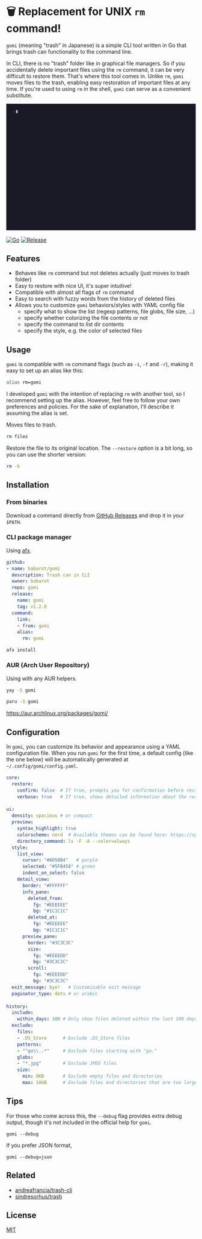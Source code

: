 <!-- <p align="center"> -->
<!--   <img src="./docs/screenshot.png" width="500" alt="gomi"> -->
<!-- </p> -->
<!---->
<!-- <p align="center"> -->
<!--     <a href="https://b4b4r07.mit-license.org"> -->
<!--         <img src="https://img.shields.io/github/license/babarot/gomi" alt="License"/> -->
<!--     </a> -->
<!--     <a href="https://github.com/babarot/gomi/releases"> -->
<!--         <img -->
<!--             src="https://img.shields.io/github/v/release/babarot/gomi" -->
<!--             alt="GitHub Releases"/> -->
<!--     </a> -->
<!--     <br /> -->
<!--     <a href="https://babarot.github.io/gomi/"> -->
<!--         <img -->
<!--             src="https://img.shields.io/website?down_color=lightgrey&down_message=donw&up_color=green&up_message=up&url=https%3A%2F%2Fbabarot.me%2Fgomi" -->
<!--             alt="Website" -->
<!--             /> -->
<!--     </a> -->
<!--     <a href="https://github.com/babarot/gomi/actions/workflows/release.yaml"> -->
<!--         <img -->
<!--             src="https://github.com/babarot/gomi/actions/workflows/release.yaml/badge.svg" -->
<!--             alt="GitHub Releases" -->
<!--             /> -->
<!--     </a> -->
<!--     <a href="https://github.com/babarot/gomi/blob/master/go.mod"> -->
<!--         <img -->
<!--             src="https://img.shields.io/github/go-mod/go-version/babarot/gomi" -->
<!--             alt="Go version" -->
<!--             /> -->
<!--     </a> -->
<!-- </p> -->

# 🗑️ Replacement for UNIX `rm` command!

<!--
- The safer alternative to the UNIX `rm` command!
- A trash can for your UNIX `rm` command!
- A smarter way to delete files with `rm`-like behavior!
- Your UNIX `rm` with a safety net!
- Undo file deletions with ease—replace `rm` with `gomi`
-->

`gomi` (meaning "trash" in Japanese) is a simple CLI tool written in Go that brings trash can functionality to the command line.

In CLI, there is no "trash" folder like in graphical file managers. So if you accidentally delete important files using the `rm` command, it can be very difficult to restore them. That's where this tool comes in. Unlike `rm`, `gomi` moves files to the trash, enabling easy restoration of important files at any time. If you're used to using `rm` in the shell, `gomi` can serve as a convenient substitute.

![demo](./docs/demo.gif)

[![Go](https://github.com/babarot/gomi/actions/workflows/build.yaml/badge.svg)](https://github.com/babarot/gomi/actions/workflows/build.yaml)
[![Release](https://github.com/babarot/gomi/actions/workflows/release.yaml/badge.svg)](https://github.com/babarot/gomi/actions/workflows/release.yaml)

## Features

- Behaves like `rm` command but not deletes actually (just moves to trash folder)
- Easy to restore with nice UI, it's super intuitive!
- Compatible with almost all flags of `rm` command
- Easy to search with fuzzy words from the history of deleted files
- Allows you to customize `gomi` behaviors/styles with YAML config file
  - specify what to show the list (regexp patterns, file globs, file size, ...)
  - specify whether colorizing the file contents or not
  - specify the command to list dir contents
  - specify the style, e.g. the color of selected files

## Usage

`gomi` is compatible with `rm` command flags (such as `-i`, `-f` and `-r`), making it easy to set up an alias like this:

```bash
alias rm=gomi
```

I developed `gomi` with the intention of replacing `rm` with another tool, so I recommend setting up the alias. However, feel free to follow your own preferences and policies. For the sake of explanation, I'll describe it assuming the alias is set.

Moves files to trash.

```bash
rm files
```

Restore the file to its original location. The `--restore` option is a bit long, so you can use the shorter version:

```bash
rm -b
```

## Installation

### From binaries

Download a command directly from [GitHub Releases][release] and drop it in your `$PATH`.

### CLI package manager

Using [afx](https://github.com/babarot/afx).

```yaml
github:
- name: babarot/gomi
  description: Trash can in CLI
  owner: babarot
  repo: gomi
  release:
    name: gomi
    tag: v1.2.0
  command:
    link:
    - from: gomi
    alias:
      rm: gomi
```
```console
afx install
```

### AUR (Arch User Repository)

Using with any AUR helpers.

```bash
yay -S gomi
```

```bash
paru -S gomi
```

https://aur.archlinux.org/packages/gomi/

## Configuration

In `gomi`, you can customize its behavior and appearance using a YAML configuration file. When you run `gomi` for the first time, a default config (like the one below) will be automatically generated at `~/.config/gomi/config.yaml`.

```yaml
core:
  restore:
    confirm: false  # If true, prompts you for confirmation before restoring (yes/no)
    verbose: true   # If true, shows detailed information about the restoration process

ui:
  density: spacious # or compact
  preview:
    syntax_highlight: true
    colorscheme: nord  # Available themes can be found here: https://xyproto.github.io/splash/docs/index.html
    directory_command: ls -F -A --color=always
  style:
    list_view:
      cursor: "#AD58B4"   # purple
      selected: "#5FB458" # green
      indent_on_select: false
    detail_view:
      border: "#FFFFFF"
      info_pane:
        deleted_from:
          fg: "#EEEEEE"
          bg: "#1C1C1C"
        deleted_at:
          fg: "#EEEEEE"
          bg: "#1C1C1C"
      preview_pane:
        border: "#3C3C3C"
        size:
          fg: "#EEEEDD"
          bg: "#3C3C3C"
        scroll:
          fg: "#EEEEDD"
          bg: "#3C3C3C"
  exit_message: bye!   # Customizable exit message
  paginator_type: dots # or arabic

history:
  include:
    within_days: 100 # Only show files deleted within the last 100 days
  exclude:
    files:
    - .DS_Store      # Exclude .DS_Store files
    patterns:
    - "^go\\..*"     # Exclude files starting with "go."
    globs:
    - "*.jpg"        # Exclude JPEG files
    size:
      min: 0KB       # Exclude empty files and directories
      max: 10GB      # Exclude files and directories that are too large
```

## Tips

For those who come across this, the `--debug` flag provides extra debug output, though it's not included in the official help for `gomi`.

```console
gomi --debug
```

If you prefer JSON format,

```console
gomi --debug=json
```

## Related

- [andreafrancia/trash-cli](https://github.com/andreafrancia/trash-cli)
- [sindresorhus/trash](https://github.com/sindresorhus/trash)

## License

[MIT][license]

[release]: https://github.com/babarot/gomi/releases/latest
[license]: https://b4b4r07.mit-license.org
